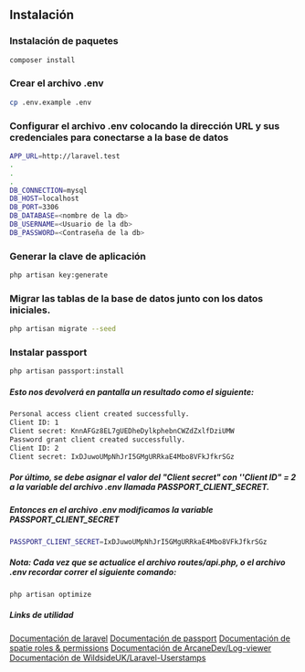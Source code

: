 ## Instalación
### Instalación de paquetes
```bash
composer install
```

### Crear el archivo .env
```bash
cp .env.example .env
```
### Configurar el archivo .env colocando la dirección URL y sus credenciales para conectarse a la base de datos
```bash
APP_URL=http://laravel.test
.
.
.
DB_CONNECTION=mysql
DB_HOST=localhost
DB_PORT=3306
DB_DATABASE=<nombre de la db>
DB_USERNAME=<Usuario de la db>
DB_PASSWORD=<Contraseña de la db>
```
### Generar la clave de aplicación
```bash
php artisan key:generate
```
### Migrar las tablas de la base de datos junto con los datos iniciales.
```bash
php artisan migrate --seed
```

### Instalar passport
```bash
php artisan passport:install
```
##### Esto nos devolverá en pantalla un resultado como el siguiente:
```bash
Personal access client created successfully.
Client ID: 1
Client secret: KnnAFGz8EL7gUEDheDylkphebnCWZdZxlfDziUMW
Password grant client created successfully.
Client ID: 2
Client secret: IxDJuwoUMpNhJrI5GMgURRkaE4Mbo8VFkJfkrSGz
```
##### Por último, se debe asignar el valor del "Client secret" con ''Client ID" = 2 a la variable del archivo .env llamada PASSPORT_CLIENT_SECRET.
##### Entonces en el archivo .env modificamos la variable PASSPORT_CLIENT_SECRET
```bash
PASSPORT_CLIENT_SECRET=IxDJuwoUMpNhJrI5GMgURRkaE4Mbo8VFkJfkrSGz
```
##### Nota: Cada vez que se actualice el archivo routes/api.php, o el archivo .env recordar correr el siguiente comando:

```bash
php artisan optimize
```

##### Links de utilidad
[Documentación de laravel](https://laravel.com/docs/8.x)
[Documentación de passport](https://laravel.com/docs/8.x/passport#introduction)
[Documentación de spatie roles & permissions](https://spatie.be/docs/laravel-permission/v4/introduction)
[Documentación de ArcaneDev/Log-viewer](https://github.com/ARCANEDEV/LogViewer)
[Documentación de WildsideUK/Laravel-Userstamps](https://github.com/WildsideUK/Laravel-Userstamps)




